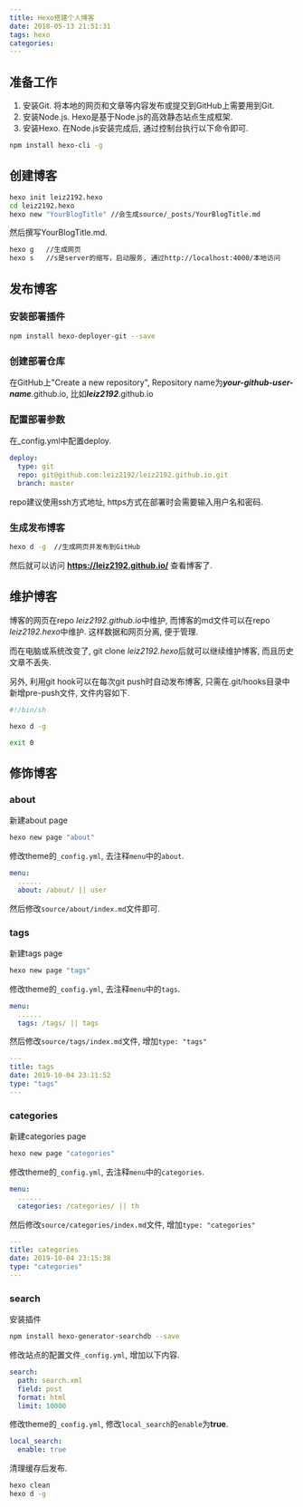 ```yaml
---
title: Hexo搭建个人博客
date: 2018-05-13 21:51:31
tags: hexo
categories: 
---
```


## 准备工作

1) 安装Git. 将本地的网页和文章等内容发布或提交到GitHub上需要用到Git.
2) 安装Node.js. Hexo是基于Node.js的高效静态站点生成框架.
3) 安装Hexo. 在Node.js安装完成后, 通过控制台执行以下命令即可.

```bash
npm install hexo-cli -g
```
<!--more-->

## 创建博客

```bash
hexo init leiz2192.hexo
cd leiz2192.hexo
hexo new "YourBlogTitle" //会生成source/_posts/YourBlogTitle.md
```

然后撰写YourBlogTitle.md.

```bash
hexo g   //生成网页
hexo s   //s是server的缩写，启动服务, 通过http://localhost:4000/本地访问
```

## 发布博客

### 安装部署插件

```bash
npm install hexo-deployer-git --save
```

### 创建部署仓库

在GitHub上"Create a new repository", Repository name为***your-github-user-name***.github.io, 比如***leiz2192***.github.io

### 配置部署参数

在_config.yml中配置deploy.

```yaml
deploy:
  type: git
  repo: git@github.com:leiz2192/leiz2192.github.io.git
  branch: master
```

repo建议使用ssh方式地址, https方式在部署时会需要输入用户名和密码.

### 生成发布博客

```bash
hexo d -g  //生成网页并发布到GitHub
```

然后就可以访问 **https://leiz2192.github.io/** 查看博客了.

## 维护博客

博客的网页在repo *leiz2192.github.io*中维护, 而博客的md文件可以在repo *leiz2192.hexo*中维护. 这样数据和网页分离, 便于管理.

而在电脑或系统改变了, git clone *leiz2192.hexo*后就可以继续维护博客, 而且历史文章不丢失.

另外, 利用git hook可以在每次git push时自动发布博客, 只需在.git/hooks目录中新增pre-push文件, 文件内容如下.

```bash
#!/bin/sh

hexo d -g

exit 0
```

## 修饰博客

### about

新建about page

```bash
hexo new page "about"
```

修改theme的`_config.yml`, 去注释`menu`中的`about`.

```yaml
menu:
  ......
  about: /about/ || user
```

然后修改`source/about/index.md`文件即可.

### tags

新建tags page

```bash
hexo new page "tags"
```

修改theme的`_config.yml`, 去注释`menu`中的`tags`.

```yaml
menu:
  ......
  tags: /tags/ || tags
```

然后修改`source/tags/index.md`文件, 增加`type: "tags"`

```yaml
---
title: tags
date: 2019-10-04 23:11:52
type: "tags"
---
```

### categories

新建categories page

```bash
hexo new page "categories"
```

修改theme的`_config.yml`, 去注释`menu`中的`categories`.

```yaml
menu:
  ......
  categories: /categories/ || th
```

然后修改`source/categories/index.md`文件, 增加`type: "categories"`

```yaml
---
title: categories
date: 2019-10-04 23:15:38
type: "categories"
---
```

### search

安装插件

```bash
npm install hexo-generator-searchdb --save
```

修改站点的配置文件`_config.yml`, 增加以下内容.

```yaml
search:
  path: search.xml
  field: post
  format: html
  limit: 10000
```

修改theme的`_config.yml`, 修改`local_search`的`enable`为**true**.

```yaml
local_search:
  enable: true
```

清理缓存后发布.

```bash
hexo clean
hexo d -g
```
